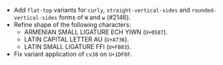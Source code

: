 * Add `flat-top` variants for `curly`, `straight-vertical-sides` and `rounded-vertical-sides` forms of `W` and `w` (#2146).
* Refine shape of the following characters:
  - ARMENIAN SMALL LIGATURE ECH YIWN (`U+0587`).
  - LATIN CAPITAL LETTER AU (`U+A736`).
  - LATIN SMALL LIGATURE FFI (`U+FB03`).
* Fix variant application of `cv38` on `U+1DF0F`.
